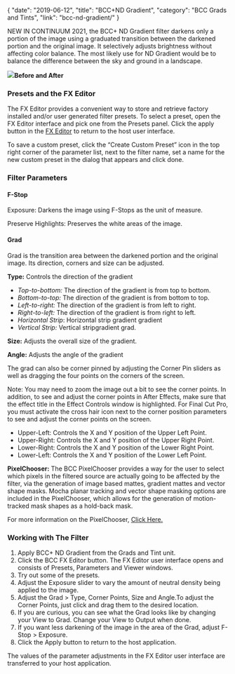 {
"date": "2019-06-12",
"title": "BCC+ND Gradient",
"category": "BCC Grads and Tints",
"link": "bcc-nd-gradient/"
}

 
NEW IN CONTINUUM 2021, the BCC+ ND Gradient filter darkens only a portion of the image using a graduated transition between the darkened portion and the original image. It selectively adjusts brightness without affecting color balance. The most likely use for ND Gradient would be to balance the difference between the sky and ground in a landscape. 


![](https://borisfx-com-res.cloudinary.com/image/upload//documentation/continuum/uploads/2020/10/Image_314.png)**Before and After**  

### Presets and the FX Editor


The FX Editor provides a convenient way to store and retrieve factory installed and/or user generated filter presets. To select a preset, open the FX Editor interface and pick one from the Presets panel. Click the apply button in the [FX Editor](/documentation/continuum/bcc-fx-editor) to return to the host user interface. 


To save a custom preset, click the “Create Custom Preset” icon in the top right corner of the parameter list, next to the filter name, set a name for the new custom preset in the dialog that appears and click done. 


### Filter Parameters


#### F-Stop


Exposure: Darkens the image using F-Stops as the unit of measure.


Preserve Highlights: Preserves the white areas of the image.


#### Grad


Grad is the transition area between the darkened portion and the original image. Its direction, corners and size can be adjusted. 


**Type:** Controls the direction of the gradient


* *Top-to-bottom:* The direction of the gradient is from top to bottom.
* *Bottom-to-top:* The direction of the gradient is from bottom to top.
* *Left-to-right:* The direction of the gradient is from left to right.
* *Right-to-left:* The direction of the gradient is from right to left.
* *Horizontal Strip*: Horizontal strip gradient gradient
* *Vertical Strip:* Vertical stripgradient grad.


**Size:** Adjusts the overall size of the gradient.


**Angle:** Adjusts the angle of the gradient


The grad can also be corner pinned by adjusting the Corner Pin sliders as well as dragging the four points on the corners of the screen.


Note: You may need to zoom the image out a bit to see the corner points. In addition, to see and adjust the corner points in After Effects, make sure that the effect title in the Effect Controls window is highlighted. For Final Cut Pro, you must activate the cross hair icon next to the corner position parameters to see and adjust the corner points on the screen.


* Upper-Left: Controls the X and Y position of the Upper Left Point.
* Upper-Right: Controls the X and Y position of the Upper Right Point.
* Lower-Right: Controls the X and Y position of the Lower Right Point.
* Lower-Left: Controls the X and Y position of the Lower Left Point.


**PixelChooser:**  The BCC PixelChooser provides a way for the user to select which pixels in the filtered source are actually going to be affected by the filter, via the generation of image based mattes, gradient mattes and vector shape masks. Mocha planar tracking and vector shape masking options are included in the PixelChooser, which allows for the generation of motion-tracked mask shapes as a hold-back mask. 


For more information on the PixelChooser, [Click Here.﻿](/documentation/continuum/)


### Working with The Filter


1. Apply BCC+ ND Gradient from the Grads and Tint unit.
2. Click the BCC FX Editor button. The FX Editor user interface opens and consists of Presets, Parameters and Viewer windows.
3. Try out some of the presets.
4. Adjust the Exposure slider to vary the amount of neutral density being applied to the image.
5. Adjust the Grad > Type, Corner Points, Size and Angle.To adjust the Corner Points, just click and drag them to the desired location.
6. If you are curious, you can see what the Grad looks like by changing your View to Grad. Change your View to Output when done.
7. If you want less darkening of the image in the area of the Grad, adjust F-Stop > Exposure.
8. Click the Apply button to return to the host application.


The values of the parameter adjustments in the FX Editor user interface are transferred to your host application.



 